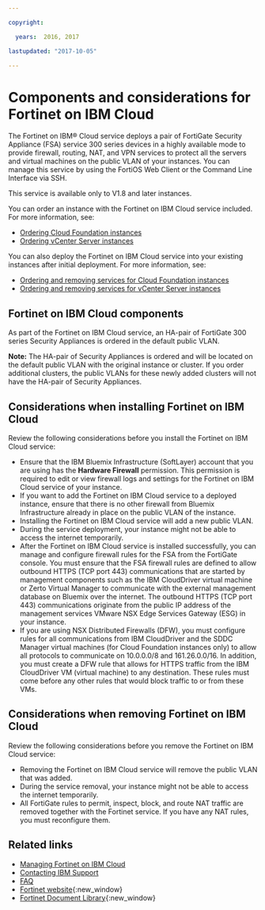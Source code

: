 ```yaml
---

copyright:

  years:  2016, 2017

lastupdated: "2017-10-05"

---
```


# Components and considerations for Fortinet on IBM Cloud

The Fortinet on IBM® Cloud service deploys a pair of FortiGate Security Appliance (FSA) service 300 series devices in a highly available mode to provide firewall, routing, NAT, and VPN services to protect all the servers and virtual machines on the public VLAN of your instances. You can manage this service by using the FortiOS Web Client or the Command Line Interface via SSH.

This service is available only to V1.8 and later instances.

You can order an instance with the Fortinet on IBM Cloud service included. For more information, see:
* [Ordering Cloud Foundation instances](../sddc/sd_orderinginstance.html)
* [Ordering vCenter Server instances](../vcenter/vc_orderinginstance.html)

You can also deploy the Fortinet on IBM Cloud service into your existing instances after initial deployment. For more information, see:
* [Ordering and removing services for Cloud Foundation instances](../sddc/sd_addingremovingservices.html)
* [Ordering and removing services for vCenter Server instances](../vcenter/vc_addingremovingservices.html)

## Fortinet on IBM Cloud components

As part of the Fortinet on IBM Cloud service, an HA-pair of FortiGate 300 series Security Appliances is ordered in the default public VLAN.

**Note:** The HA-pair of Security Appliances is ordered and will be located on the default public VLAN with the original instance or cluster. If you order additional clusters, the public VLANs for these newly added clusters will not have the HA-pair of Security Appliances.

## Considerations when installing Fortinet on IBM Cloud

Review the following considerations before you install the Fortinet on IBM Cloud service:
* Ensure that the IBM Bluemix Infrastructure (SoftLayer) account that you are using has the **Hardware Firewall** permission. This permission is required to edit or view firewall logs and settings for the Fortinet on IBM Cloud service of your instance.
* If you want to add the Fortinet on IBM Cloud service to a deployed instance, ensure that there is no other firewall from Bluemix Infrastructure already in place on the public VLAN of the instance.
* Installing the Fortinet on IBM Cloud service will add a new public VLAN.
* During the service deployment, your instance might not be able to access the internet temporarily.
* After the Fortinet on IBM Cloud service is installed successfully, you can manage and configure firewall rules for the FSA from the FortiGate console. You must ensure that the FSA firewall rules are defined to allow outbound HTTPS (TCP port 443) communications that are started by management components such as the IBM CloudDriver virtual machine or Zerto Virtual Manager to communicate with the external management database on Bluemix over the internet. The outbound HTTPS (TCP port 443) communications originate from the public IP address of the management services VMware NSX Edge Services Gateway (ESG) in your instance.
*  If you are using NSX Distributed Firewalls (DFW), you must configure rules for all communications from IBM CloudDriver and the SDDC Manager virtual machines (for Cloud Foundation instances only) to allow all protocols to communicate on 10.0.0.0/8 and 161.26.0.0/16. In addition, you must create a DFW rule that allows for HTTPS traffic from the IBM CloudDriver VM (virtual machine) to any destination. These rules must come before any other rules that would block traffic to or from these VMs.

## Considerations when removing Fortinet on IBM Cloud

Review the following considerations before you remove the Fortinet on IBM Cloud service:
* Removing the Fortinet on IBM Cloud service will remove the public VLAN that was added.
* During the service removal, your instance might not be able to access the internet temporarily.
* All FortiGate rules to permit, inspect, block, and route NAT traffic are removed together with the Fortinet service. If you have any NAT
rules, you must reconfigure them.

## Related links

* [Managing Fortinet on IBM Cloud](managingfsa.html)
* [Contacting IBM Support](../vmonic/trbl_support.html)
* [FAQ](../vmonic/faq.html)
* [Fortinet website](https://www.fortinet.com/){:new_window}
* [Fortinet Document Library](http://docs.fortinet.com/fortigate/admin-guides){:new_window}

